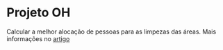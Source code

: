 # Projeto OH

Calcular a melhor alocação de pessoas para as limpezas das áreas.
Mais informações no [artigo](/doc.pdf)
